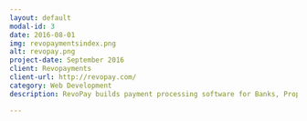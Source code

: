 ```yaml
---
layout: default
modal-id: 3
date: 2016-08-01
img: revopaymentsindex.png
alt: revopay.png
project-date: September 2016
client: Revopayments
client-url: http://revopay.com/
category: Web Development
description: RevoPay builds payment processing software for Banks, Property Management Companies, and Schools.

---
```

